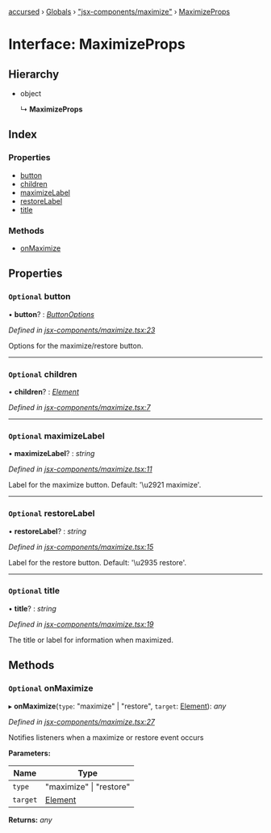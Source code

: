 [accursed](../README.md) › [Globals](../globals.md) › ["jsx-components/maximize"](../modules/_jsx_components_maximize_.md) › [MaximizeProps](_jsx_components_maximize_.maximizeprops.md)

# Interface: MaximizeProps

## Hierarchy

* object

  ↳ **MaximizeProps**

## Index

### Properties

* [button](_jsx_components_maximize_.maximizeprops.md#optional-button)
* [children](_jsx_components_maximize_.maximizeprops.md#optional-children)
* [maximizeLabel](_jsx_components_maximize_.maximizeprops.md#optional-maximizelabel)
* [restoreLabel](_jsx_components_maximize_.maximizeprops.md#optional-restorelabel)
* [title](_jsx_components_maximize_.maximizeprops.md#optional-title)

### Methods

* [onMaximize](_jsx_components_maximize_.maximizeprops.md#optional-onmaximize)

## Properties

### `Optional` button

• **button**? : *[ButtonOptions](_declarations_blessed_d_.widgets.buttonoptions.md)*

*Defined in [jsx-components/maximize.tsx:23](https://github.com/cancerberoSgx/accursed/blob/5b2518e/src/jsx-components/maximize.tsx#L23)*

Options for the maximize/restore button.

___

### `Optional` children

• **children**? : *[Element](_jsx_types_.__global.jsx.element.md)*

*Defined in [jsx-components/maximize.tsx:7](https://github.com/cancerberoSgx/accursed/blob/5b2518e/src/jsx-components/maximize.tsx#L7)*

___

### `Optional` maximizeLabel

• **maximizeLabel**? : *string*

*Defined in [jsx-components/maximize.tsx:11](https://github.com/cancerberoSgx/accursed/blob/5b2518e/src/jsx-components/maximize.tsx#L11)*

Label for the maximize button. Default: '\u2921 maximize'.

___

### `Optional` restoreLabel

• **restoreLabel**? : *string*

*Defined in [jsx-components/maximize.tsx:15](https://github.com/cancerberoSgx/accursed/blob/5b2518e/src/jsx-components/maximize.tsx#L15)*

Label for the restore button. Default: '\u2935 restore'.

___

### `Optional` title

• **title**? : *string*

*Defined in [jsx-components/maximize.tsx:19](https://github.com/cancerberoSgx/accursed/blob/5b2518e/src/jsx-components/maximize.tsx#L19)*

The title or label for information when maximized.

## Methods

### `Optional` onMaximize

▸ **onMaximize**(`type`: "maximize" | "restore", `target`: [Element](_jsx_types_.__global.jsx.element.md)): *any*

*Defined in [jsx-components/maximize.tsx:27](https://github.com/cancerberoSgx/accursed/blob/5b2518e/src/jsx-components/maximize.tsx#L27)*

Notifies listeners when a maximize or restore event occurs

**Parameters:**

Name | Type |
------ | ------ |
`type` | "maximize" &#124; "restore" |
`target` | [Element](_jsx_types_.__global.jsx.element.md) |

**Returns:** *any*

